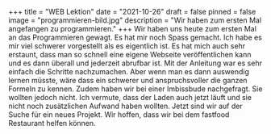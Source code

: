 +++
title = "WEB Lektion"
date = "2021-10-26"
draft = false
pinned = false
image = "programmieren-bild.jpg"
description = "Wir haben zum ersten Mal angefangen zu programmieren."
+++
Wir haben uns heute zum ersten Mal an das Programmieren gewagt. Es hat mir noch Spass gemacht. Ich habe es mir viel schwerer vorgestellt als es eigentlich ist. Es hat mich auch sehr erstaunt, dass man so schnell eine eigene Webseite veröffentlichen kann und es dann überall und jederzeit abrufbar ist. Mit der Anleitung war es sehr einfach die Schritte nachzumachen. Aber wenn man es dann auswendig lernen müsste, wäre dass ein schwerer und anspruchsvoller die ganzen Formeln zu kennen. Zudem haben wir bei einer Imbissbude nachgefragt. Sie wollten jedoch nicht. Ich vermute, dass der Laden auch jetzt läuft und sie nicht noch zusätzlichen Aufwand haben wollten. Jetzt sind wir auf der Suche für ein neues Projekt. Wir hoffen, dass wir bei dem fastfood Restaurant helfen können.